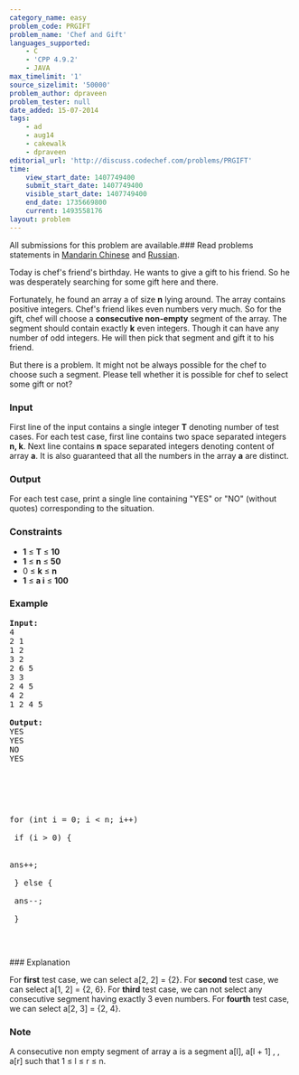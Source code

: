 ```yaml
---
category_name: easy
problem_code: PRGIFT
problem_name: 'Chef and Gift'
languages_supported:
    - C
    - 'CPP 4.9.2'
    - JAVA
max_timelimit: '1'
source_sizelimit: '50000'
problem_author: dpraveen
problem_tester: null
date_added: 15-07-2014
tags:
    - ad
    - aug14
    - cakewalk
    - dpraveen
editorial_url: 'http://discuss.codechef.com/problems/PRGIFT'
time:
    view_start_date: 1407749400
    submit_start_date: 1407749400
    visible_start_date: 1407749400
    end_date: 1735669800
    current: 1493558176
layout: problem
---
```

All submissions for this problem are available.###  Read problems statements in [Mandarin Chinese](http://www.codechef.com/download/translated/AUG14/mandarin/PRGIFT.pdf) and [Russian](http://www.codechef.com/download/translated/AUG14/russian/PRGIFT.pdf).

Today is chef's friend's birthday. He wants to give a gift to his friend. So he was desperately searching for some gift here and there.

Fortunately, he found an array a of size **n** lying around. The array contains positive integers. Chef's friend likes even numbers very much. So for the gift, chef will choose a  **consecutive non-empty** segment of the array. The segment should contain exactly **k** even integers. Though it can have any number of odd integers.
He will then pick that segment and gift it to his friend.

But there is a problem. It might not be always possible for the chef to choose such a segment. Please tell whether it is possible for chef to select some gift or not?

### Input

First line of the input contains a single integer  **T**  denoting number of test cases. 
For each test case, first line contains two space separated integers **n, k**. 
Next line contains **n** space separated integers denoting content of array **a**. 
It is also guaranteed that all the numbers in the array **a** are distinct.

### Output

For each test case, print a single line containing "YES" or "NO" (without quotes) corresponding to the situation.

### Constraints

- **1** ≤ **T** ≤ **10**
- **1** ≤ **n** ≤ **50**
- 0 ≤ **k** ≤ **n**
- **1** ≤ **a i**  ≤ **100**

### Example

<pre><b>Input:</b>
4
2 1
1 2
3 2
2 6 5
3 3
2 4 5
4 2
1 2 4 5

<b>Output:</b>
YES
YES
NO
YES
</pre><pre><br></br>
for (int i = 0; i < n; i++)<br></br>
    if (i > 0) {<br></br>
       ans++;<br></br>
    } else {<br></br>
       ans--;<br></br>
    }<br></br>

</pre>
### Explanation

For  **first**  test case, we can select a\[2, 2\] = {2}. 
For **second**  test case, we can select a\[1, 2\] = {2, 6}. 
For **third**  test case, we can not select any consecutive segment having exactly 3 even numbers. 
For **fourth**  test case, we can select a\[2, 3\] = {2, 4}.

###  Note 

A consecutive non empty segment of array a is a segment a\[l\], a\[l + 1\] , , a\[r\] such that 1 ≤ l ≤ r ≤ n.
